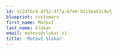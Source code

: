 ```yaml
---
id: 1c2d7bc9-d752-4f7a-b7e6-9213ea63c9e5
blueprint: customers
first_name: Matevž
last_name: Slokar
email: matevz@slokar.si
title: 'Matevž Slokar'
---
```

